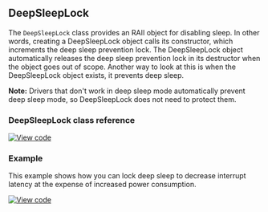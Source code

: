 ## DeepSleepLock

The `DeepSleepLock` class provides an RAII object for disabling sleep. In other words, creating a DeepSleepLock object calls its constructor, which increments the deep sleep prevention lock. The DeepSleepLock object automatically releases the deep sleep prevention lock in its destructor when the object goes out of scope. Another way to look at this is when the DeepSleepLock object exists, it prevents deep sleep.

<span class="notes">**Note:** Drivers that don't work in deep sleep mode automatically prevent deep sleep mode, so DeepSleepLock does not need to protect them.</span>

### DeepSleepLock class reference

[![View code](https://www.mbed.com/embed/?type=library)](http://os.mbed.com/docs/v5.9/mbed-os-api-doxy/classmbed_1_1_deep_sleep_lock.html)

### Example

This example shows how you can lock deep sleep to decrease interrupt latency at the expense of increased power consumption.

[![View code](https://www.mbed.com/embed/?url=https://os.mbed.com/teams/mbed_example/code/DeepSleepLock_Example_1/)](https://os.mbed.com/teams/mbed_example/code/DeepSleepLock_Example_1/file/66aac0656e71/main.cpp)
